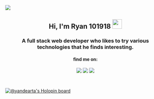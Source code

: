 ![](https://komarev.com/ghpvc/?username=Ryan101918&color=lightgrey)

<div align="center">
  <h2>Hi, I'm Ryan 101918 <img src="https://raw.githubusercontent.com/MartinHeinz/MartinHeinz/master/wave.gif" width="30px"></h2>
  <h3>A full stack web developer who likes to try various technologies that he finds interesting.</h3>
  <h4>find me on:</h4>
  <a href="https://facebook.com/name/"><img src="https://img.shields.io/badge/Facebook-%231877F2.svg?style=for-the-badge&logo=Facebook&logoColor=white"></a>
  <a href="https://instagram.com/name/"><img src="https://img.shields.io/badge/name-%23E4405F.svg?style=for-the-badge&logo=Instagram&logoColor=white"></a>
  <a href="https://twitter.com/name/"><img src="https://img.shields.io/badge/name-%231DA1F2.svg?style=for-the-badge&logo=Twitter&logoColor=white"></a>
</div>

&nbsp;

[![@yandearta's Holopin board](https://holopin.io/api/user/board?user=name)](https://holopin.io/@name)
